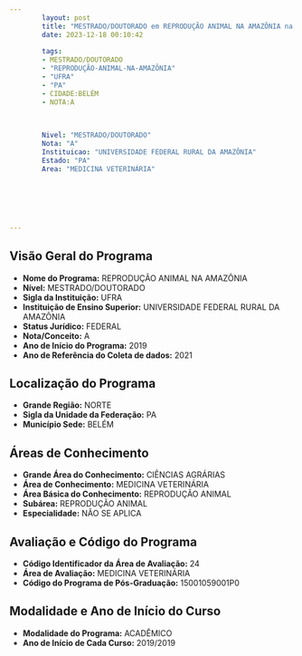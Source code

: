 ```yaml
---
        layout: post
        title: "MESTRADO/DOUTORADO em REPRODUÇÃO ANIMAL NA AMAZÔNIA na UFRA  "
        date: 2023-12-18 00:10:42
     
        tags:
        - MESTRADO/DOUTORADO
        - "REPRODUÇÃO-ANIMAL-NA-AMAZÔNIA"
        - "UFRA"
        - "PA"
        - CIDADE:BELÉM
        - NOTA:A
        
       

        Nivel: "MESTRADO/DOUTORADO"
        Nota: "A"
        Instituicao: "UNIVERSIDADE FEDERAL RURAL DA AMAZÔNIA"
        Estado: "PA"
        Area: "MEDICINA VETERINÁRIA"
        
        
        
        
        
        
---
```

## Visão Geral do Programa
- **Nome do Programa:** REPRODUÇÃO ANIMAL NA AMAZÔNIA
- **Nível:** MESTRADO/DOUTORADO
- **Sigla da Instituição:** UFRA
- **Instituição de Ensino Superior:** UNIVERSIDADE FEDERAL RURAL DA AMAZÔNIA
- **Status Jurídico:** FEDERAL
- **Nota/Conceito:** A
- **Ano de Início do Programa:** 2019
- **Ano de Referência do Coleta de dados:** 2021

## Localização do Programa
- **Grande Região:** NORTE
- **Sigla da Unidade da Federação:** PA
- **Município Sede:** BELÉM

## Áreas de Conhecimento
- **Grande Área do Conhecimento:** CIÊNCIAS AGRÁRIAS
- **Área de Conhecimento:** MEDICINA VETERINÁRIA
- **Área Básica do Conhecimento:** REPRODUÇÃO ANIMAL
- **Subárea:** REPRODUÇÃO ANIMAL
- **Especialidade:** NÃO SE APLICA

## Avaliação e Código do Programa
- **Código Identificador da Área de Avaliação:** 24
- **Área de Avaliação:** MEDICINA VETERINÁRIA
- **Código do Programa de Pós-Graduação:** 15001059001P0


## Modalidade e Ano de Início do Curso
- **Modalidade do Programa:** ACADÊMICO
- **Ano de Início de Cada Curso:** 2019/2019
